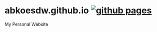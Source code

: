 # abkoesdw.github.io [![github pages](https://github.com/abkoesdw/abkoesdw.github.io/actions/workflows/gh-pages.yml/badge.svg?branch=master)](https://github.com/abkoesdw/abkoesdw.github.io/actions/workflows/gh-pages.yml)

My Personal Website
